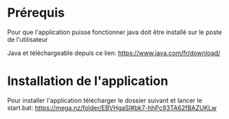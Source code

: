 # Prérequis

Pour que l'application puisse fonctionner java doit être installé sur le poste de l'utilisateur

Java et téléchargeable depuis ce lien: https://www.java.com/fr/download/

# Installation de l'application

Pour installer l'application télécharger le dossier suivant et lancer le start.bat: https://mega.nz/folder/EBVHgaSI#bk7-hhPc93TA62fBAZUKLw
